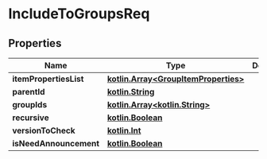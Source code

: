 # IncludeToGroupsReq

## Properties
Name | Type | Description | Notes
------------ | ------------- | ------------- | -------------
**itemPropertiesList** | [**kotlin.Array&lt;GroupItemProperties&gt;**](GroupItemProperties.md) |  | 
**parentId** | [**kotlin.String**](.md) |  |  [optional]
**groupIds** | [**kotlin.Array&lt;kotlin.String&gt;**](.md) |  | 
**recursive** | [**kotlin.Boolean**](.md) |  |  [optional]
**versionToCheck** | [**kotlin.Int**](.md) |  |  [optional]
**isNeedAnnouncement** | [**kotlin.Boolean**](.md) |  |  [optional]
